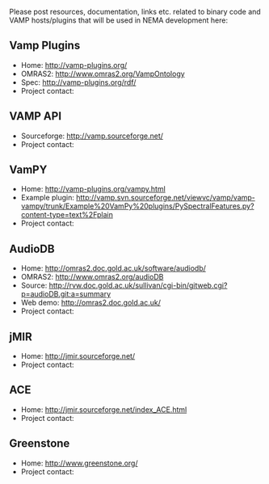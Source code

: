 Please post resources, documentation, links etc. related to binary code and VAMP hosts/plugins that will be used in NEMA development here:

## Vamp Plugins ##
  * Home:            http://vamp-plugins.org/
  * OMRAS2:          http://www.omras2.org/VampOntology
  * Spec:            http://vamp-plugins.org/rdf/
  * Project contact:

## VAMP API ##
  * Sourceforge:     http://vamp.sourceforge.net/
  * Project contact:

## VamPY ##
  * Home:            http://vamp-plugins.org/vampy.html
  * Example plugin:  http://vamp.svn.sourceforge.net/viewvc/vamp/vamp-vampy/trunk/Example%20VamPy%20plugins/PySpectralFeatures.py?content-type=text%2Fplain
  * Project contact:

## AudioDB ##
  * Home:            http://omras2.doc.gold.ac.uk/software/audiodb/
  * OMRAS2:          http://www.omras2.org/audioDB
  * Source:          http://rvw.doc.gold.ac.uk/sullivan/cgi-bin/gitweb.cgi?p=audioDB.git;a=summary
  * Web demo:        http://omras2.doc.gold.ac.uk/
  * Project contact:

## jMIR ##
  * Home:            http://jmir.sourceforge.net/
  * Project contact:

## ACE ##
  * Home:            http://jmir.sourceforge.net/index_ACE.html
  * Project contact:

## Greenstone ##
  * Home:            http://www.greenstone.org/
  * Project contact: